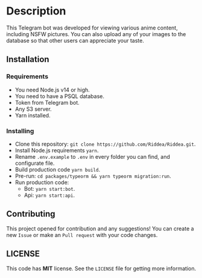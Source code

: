 # Description

This Telegram bot was developed for viewing various anime content, including NSFW pictures. You can also upload any of your images to the database so that other users can appreciate your taste.

## Installation

### Requirements

- You need Node.js v14 or high.
- You need to have a PSQL database.
- Token from Telegram bot.
- Any S3 server.
- Yarn installed.

### Installing

- Clone this repository: `git clone https://github.com/Riddea/Riddea.git`.
- Install Node.js requirements `yarn`.
- Rename `.env.example` to `.env` in every folder you can find, and configurate file.
- Build production code `yarn build`.
- Pre-run: `cd packages/typeorm && yarn typeorm migration:run`.
- Run production code:
  - Bot: `yarn start:bot`.
  - Api: `yarn start:api`.

## Contributing

This project opened for contribution and any suggestions! You can create a new `Issue` or make an `Pull request` with your code changes.

## LICENSE

This code has **MIT** license. See the `LICENSE` file for getting more information.
